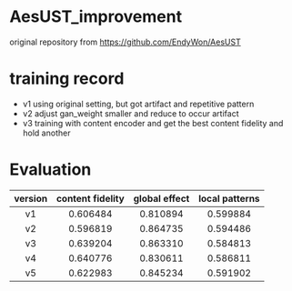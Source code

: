 # AesUST_improvement
original repository from https://github.com/EndyWon/AesUST

# training record
* v1 using original setting, but got artifact and repetitive pattern
* v2 adjust gan_weight smaller and reduce to occur artifact
* v3 training with content encoder and get the best content fidelity and hold another

# Evaluation

| version | content fidelity | global effect |    local patterns     |
|:-------:| :---------: | :---------------: |:---------------------:|
|   v1    |     0.606484     |       0.810894        |       0.599884        |
|   v2    |     0.596819     |        0.864735        |       0.594486        |
|   v3    |     0.639204     |        0.863310        |       0.584813        |
|   v4    |     0.640776     |        0.830611        |       0.586811        |
|   v5    |     0.622983     |        0.845234        |       0.591902        |
